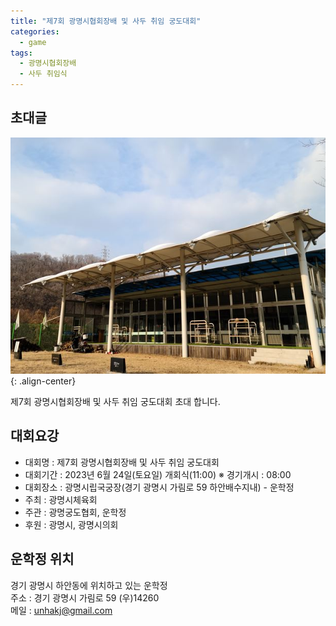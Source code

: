 ```yaml
---
title: "제7회 광명시협회장배 및 사두 취임 궁도대회"
categories:
  - game
tags:
  - 광명시협회장배
  - 사두 취임식
---
```


## 초대글
![광명시 운학정 소개 정면 이미지 사진](/assets/images/unhakjeong.jpg "광명시 운학정 소개 정면 이미지 사진"){: .align-center}

제7회 광명시협회장배 및 사두 취임 궁도대회 초대 합니다.

## 대회요강

- 대회명 : 제7회 광명시협회장배 및 사두 취임 궁도대회
- 대회기간 : 2023년 6월 24일(토요일) 개회식(11:00) ※ 경기개시 : 08:00
- 대회장소 : 광명시립국궁장(경기 광명시 가림로 59 하안배수지내) - 운학정
- 주최 : 광명시체육회
- 주관 : 광명궁도협회, 운학정
- 후원 : 광명시, 광명시의회


## 운학정 위치

경기 광명시 하안동에 위치하고 있는 운학정     
주소 : 경기 광명시 가림로 59 (우)14260    
메일 : <unhakj@gmail.com>    
<!-- * 카카오맵 - 지도퍼가기 -->
<!-- 1. 지도 노드 -->
<div id="daumRoughmapContainer1619237575497" class="root_daum_roughmap root_daum_roughmap_landing"></div>

<!--
	2. 설치 스크립트
	* 지도 퍼가기 서비스를 2개 이상 넣을 경우, 설치 스크립트는 하나만 삽입합니다.
-->
<script charset="UTF-8" class="daum_roughmap_loader_script" src="https://ssl.daumcdn.net/dmaps/map_js_init/roughmapLoader.js"></script>

<!-- 3. 실행 스크립트 -->
<script charset="UTF-8">
	new daum.roughmap.Lander({
		"timestamp" : "1619237575497",
		"key" : "25hpn",
		"mapWidth" : "640",
		"mapHeight" : "360"
	}).render();
</script>